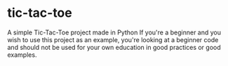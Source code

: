 # tic-tac-toe
A simple Tic-Tac-Toe project made in Python
If you're a beginner and you wish to use this project as an example, you're looking at a beginner code and should not be used for your own education in good practices or good examples.
